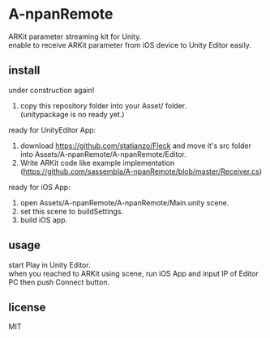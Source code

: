 # A-npanRemote
ARKit parameter streaming kit for Unity.  
enable to receive ARKit parameter from iOS device to Unity Editor easily.  


## install

under construction again!


1. copy this repository folder into your Asset/ folder.  
(unitypackage is no ready yet.)


ready for UnityEditor App:
1. download https://github.com/statianzo/Fleck and move it's src folder into Assets/A-npanRemote/A-npanRemote/Editor.
2. Write ARKit code like example implementation (https://github.com/sassembla/A-npanRemote/blob/master/Receiver.cs)


ready for iOS App:
1. open Assets/A-npanRemote/A-npanRemote/Main.unity scene.
2. set this scene to buildSettings.
3. build iOS app.


## usage

start Play in Unity Editor.  
when you reached to ARKit using scene, run iOS App and input IP of Editor PC then push Connect button.


## license
MIT